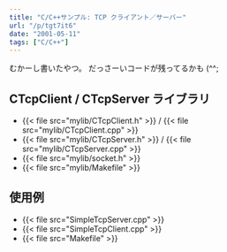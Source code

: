 ```yaml
---
title: "C/C++サンプル: TCP クライアント／サーバー"
url: "/p/tgt7it6"
date: "2001-05-11"
tags: ["C/C++"]
---
```


むかーし書いたやつ。
だっさーいコードが残ってるかも (^^;

CTcpClient / CTcpServer ライブラリ
----

- {{< file src="mylib/CTcpClient.h" >}} / {{< file src="mylib/CTcpClient.cpp" >}}
- {{< file src="mylib/CTcpServer.h" >}} / {{< file src="mylib/CTcpServer.cpp" >}}
- {{< file src="mylib/socket.h" >}}
- {{< file src="mylib/Makefile" >}}

使用例
----

- {{< file src="SimpleTcpServer.cpp" >}}
- {{< file src="SimpleTcpClient.cpp" >}}
- {{< file src="Makefile" >}}

